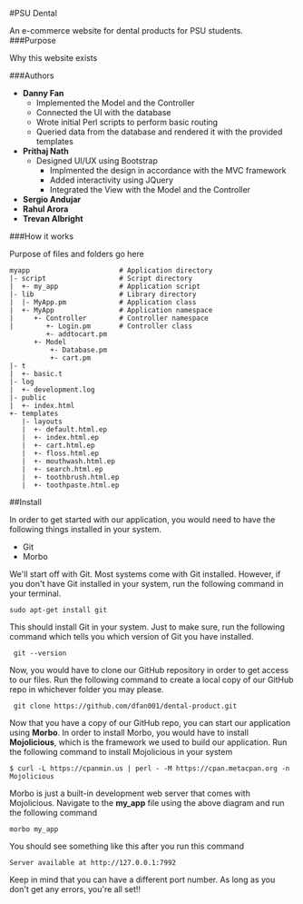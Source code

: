 #PSU Dental

An e-commerce website for dental products for PSU students.                                                 
###Purpose

Why this website exists

###Authors

 * **Danny Fan**
     * Implemented the Model and the Controller
     * Connected the UI with the database
     * Wrote initial Perl scripts to perform basic routing
     * Queried data from the database and rendered it with the provided templates
 * **Prithaj Nath**
   	* Designed UI/UX using Bootstrap
	  * Implmented the design in accordance with the MVC framework
	  * Added interactivity using JQuery
	  * Integrated the View with the Model and the Controller
 * **Sergio Andujar**
 * **Rahul Arora**
 * **Trevan Albright**                                                         

###How it works

Purpose of files and folders go here

```
myapp                      # Application directory
|- script                  # Script directory
|  +- my_app               # Application script
|- lib                     # Library directory
|  |- MyApp.pm             # Application class
|  +- MyApp                # Application namespace
|     +- Controller        # Controller namespace
|        +- Login.pm       # Controller class
         +- addtocart.pm
      +- Model
          +- Database.pm
          +- cart.pm
|- t                      
|  +- basic.t             
|- log                     
|  +- development.log      
|- public                  
|  +- index.html         
+- templates             
   |- layouts              
   |  +- default.html.ep
   |  +- index.html.ep
   |  +- cart.html.ep
   |  +- floss.html.ep
   |  +- mouthwash.html.ep
   |  +- search.html.ep
   |  +- toothbrush.html.ep
   |  +- toothpaste.html.ep   

```

##Install

In order to get started with our application, you would need to have the following things installed in your system.

* Git
* Morbo

We'll start off with Git. Most systems come with Git installed. However, if you don't have Git installed in your system, run the following command in your terminal.

```
sudo apt-get install git
```

This should install Git in your system. Just to make sure, run the following command which tells you which version of Git you have installed.

```
 git --version

```
Now, you would have to clone our GitHub repository in order to get access to our files. Run the following command to create a local copy of our GitHub repo in whichever folder you may please.

```
 git clone https://github.com/dfan001/dental-product.git

```

Now that you have a copy of our GitHub repo, you can start our application using **Morbo**. In order to install Morbo, you would have to install **Mojolicious**, which is the framework we used to build our application. Run the following command to install Mojolicious in your system
```
$ curl -L https://cpanmin.us | perl - -M https://cpan.metacpan.org -n Mojolicious
```
Morbo is just a built-in development web server that comes with Mojolicious. Navigate to the **my_app** file using the above diagram and run the following command

```
morbo my_app

```
You should see something like this after you run this command

```
Server available at http://127.0.0.1:7992

```
Keep in mind that you can have a different port number. As long as you don't get any errors, you're all set!!
